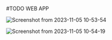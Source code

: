 #TODO WEB APP

![Screenshot from 2023-11-05 10-53-54](https://github.com/rodgersxy/Django-mini/assets/47353893/18bf9217-f899-40d7-b79e-7338de53f808)


![Screenshot from 2023-11-05 10-54-19](https://github.com/rodgersxy/Django-mini/assets/47353893/d58cba5c-51d3-4de1-a079-18fe950f74a0)

